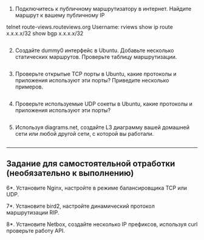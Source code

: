 1. Подключитесь к публичному маршрутизатору в интернет. Найдите маршрут к вашему публичному IP

telnet route-views.routeviews.org
Username: rviews
show ip route x.x.x.x/32
show bgp x.x.x.x/32
```
```

2. Создайте dummy0 интерфейс в Ubuntu. Добавьте несколько статических маршрутов. Проверьте таблицу маршрутизации.
```
```

3. Проверьте открытые TCP порты в Ubuntu, какие протоколы и приложения используют эти порты? Приведите несколько примеров.
```
```

4. Проверьте используемые UDP сокеты в Ubuntu, какие протоколы и приложения используют эти порты?
```
```

5. Используя diagrams.net, создайте L3 диаграмму вашей домашней сети или любой другой сети, с которой вы работали. 
```
```

 ---
## Задание для самостоятельной отработки (необязательно к выполнению)

6*. Установите Nginx, настройте в режиме балансировщика TCP или UDP.

7*. Установите bird2, настройте динамический протокол маршрутизации RIP.

8*. Установите Netbox, создайте несколько IP префиксов, используя curl проверьте работу API.
